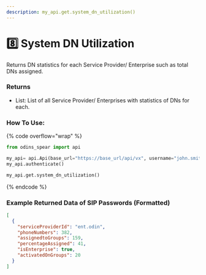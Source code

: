 ```yaml
---
description: my_api.get.system_dn_utilization()
---
```


# 8️⃣ System DN Utilization

Returns DN statistics for each Service Provider/ Enterprise such as total DNs assigned.

### Returns

* List: List of all Service Provider/ Enterprises with statistics of DNs for each.

### How To Use:

{% code overflow="wrap" %}
```python
from odins_spear import api

my_api= api.Api(base_url="https://base_url/api/vx", username="john.smith", password="ODIN_INSTANCE_1")
my_api.authenticate()

my_api.get.system_dn_utilization()
```
{% endcode %}

### Example Returned Data of SIP Passwords (Formatted)

```json
[
  {
    "serviceProviderId": "ent.odin",
    "phoneNumbers": 382,
    "assignedtoGroups": 159,
    "percentageAssigned": 41,
    "isEnterprise": true,
    "activatedOnGroups": 20
  }
]
```
